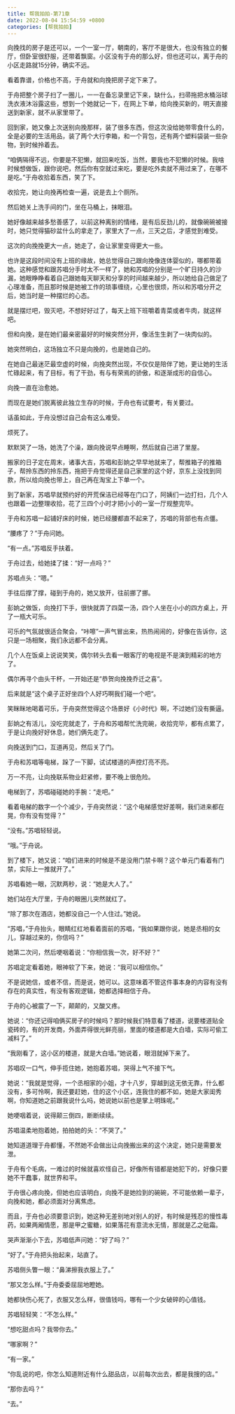 ```yaml
---
title: 帮我拍拍-第71章
date: 2022-08-04 15:54:59 +0800
categories: [帮我拍拍]
---
```


向挽找的房子是还可以，一个一室一厅，朝南的，客厅不是很大，也没有独立的餐厅，但卧室很舒服，还带着飘窗。小区没有于舟的那么好，但也还可以，离于舟的小区走路就15分钟，确实不远。

看着靠谱，价格也不高，于舟就和向挽把房子定下来了。

于舟把整个房子扫了一圈儿，一一在备忘录里记下来，缺什么，扫帚拖把水桶浴球洗衣液沐浴露这些，想到一个她就记一下，在网上下单，给向挽买新的，明天直接送到新家，就不从家里带了。

回到家，她又像上次送别向挽那样，装了很多东西，但这次没给她带零食什么的，全是必要的生活用品，装了两个大行李箱，和一个背包，还有两个塑料袋装一些杂物，到时候拎着去。

“咱俩隔得不远，你要是不犯懒，就回来吃饭，当然，要我也不犯懒的时候。我啥时候想做饭，跟你说吧，然后你有空就过来吃，要是吃外卖就不用过来了，在哪不是吃。”于舟收拾着东西，笑了下。

收拾完，她让向挽再检查一遍，说是去上个厕所。

然后她关上洗手间的门，坐在马桶上，抹眼泪。

她好像越来越多愁善感了，以前这种离别的情绪，是有后反劲儿的，就像碗碗被接时，她只觉得猫砂盆什么的拿走了，家里大了一点，三天之后，才感觉到难受。

这次的向挽挽更大一点，她走了，会让家里变得更大一些。

也许是这段时间没有上班的缘故，她总觉得自己跟向挽像连体婴似的，哪都带着她。这种感觉和跟苏唱分手时太不一样了，她和苏唱的分别是一个旷日持久的沙漏，她眼睁睁看着自己跟她每天聊天和分享的时间越来越少，所以她给自己做足了心理准备，而且那时候是她被工作的琐事缠绕，心里也很烦，所以和苏唱分开之后，她当时是一种摆烂的心态。

就是摆烂吧，毁灭吧，不想好好过了，每天上班下班嚼着青菜或者牛肉，就这样吧。

但和向挽，是在她们最亲密最好的时候突然分开，像活生生剥了一块肉似的。

她突然明白，这场独立不只是向挽的，也是她自己的。

在她自己最迷茫最空虚的时候，向挽突然出现，不仅仅是陪伴了她，更让她的生活忙碌起来，有了目标，有了干劲，有与有荣焉的骄傲，和逐渐成形的自信心。

向挽一直在治愈她。

而现在是她们脱离彼此独立生存的时候，于舟也有试要考，有关要过。

话虽如此，于舟没想过自己会有这么难受。

烦死了。

默默哭了一场，她洗了个澡，跟向挽说早点睡啊，然后就自己进了里屋。

搬家的日子定在周末，诸事大吉，苏唱和彭姠之早早地就来了，帮推箱子的推箱子，帮拎东西的拎东西，拖把于舟觉得还是自己家里的这个好，京东上没找到同款，所以给向挽也带上，自己再在淘宝上下单一个。

到了新家，苏唱早就预约好的开荒保洁已经等在门口了，阿姨们一边打扫，几个人也跟着一边整理收拾，花了三四个小时才把小小的一室一厅规整完毕。

于舟和苏唱一起铺好床的时候，她已经腰都直不起来了，苏唱的背部也有点僵。

“腰疼了？”于舟问她。

“有一点。”苏唱反手扶着。

于舟过去，给她揉了揉：“好一点吗？”

苏唱点头：“嗯。”

手往后撑了撑，碰到于舟的，她又放开，往前挪了挪。

彭姠之做饭，向挽打下手，很快就弄了四菜一汤，四个人坐在小小的四方桌上，开了一瓶大可乐。

可乐的气氛就很适合聚会，“咔嚓”一声气冒出来，热热闹闹的，好像在告诉你，这只是一场相聚，我们永远都不会分离。

几个人在饭桌上说说笑笑，偶尔转头去看一眼客厅的电视是不是演到精彩的地方了。

偶尔再寻个由头干杯，一开始还是“恭贺向挽挽乔迁之喜“。

后来就是“这个桌子正好坐四个人好巧啊我们碰一个吧“。

笑眯眯地喝着可乐，于舟突然觉得这个场景好《小时代》啊，不过她们没有撕逼。

彭姠之有活儿，没吃完就走了，于舟和苏唱帮忙洗完碗，收拾完毕，都有点累了，于是让向挽好好休息，她们俩先走了。

向挽送到门口，互道再见，然后关了门。

于舟和苏唱等电梯，跺了一下脚，试试楼道的声控灯亮不亮。

万一不亮，让向挽联系物业赶紧修，要不晚上很危险。

电梯到了，苏唱碰碰她的手腕：“走吧。”

看着电梯的数字一个个减少，于舟突然说：“这个电梯感觉好差啊，我们进来都在晃，你有没有觉得？”

“没有。”苏唱轻轻说。

“哦。”于舟说。

到了楼下，她又说：“咱们进来的时候是不是没用门禁卡啊？这个单元门看着有门禁，实际上一推就开了。”

苏唱看她一眼，沉默两秒，说：“她是大人了。”

她们站在大厅里，于舟的眼圈儿突然就红了。

“除了那次在酒店，她都没自己一个人住过。”她说。

“苏唱，”于舟抬头，眼睛红红地看着面前的苏唱，“我如果跟你说，她是丞相的女儿，穿越过来的，你信吗？”

她第二次问，然后哽咽着说：“你相信我一次，好不好？”

苏唱定定看着她，眼神软了下来，她说：“我可以相信你。”

不是说她信，或者不信，而是说，她可以。这意味着不管这件事本身的内容有没有存在的真实性，有没有客观逻辑，她都选择相信于舟。

于舟的心被震了一下，颠颠的，又酸又疼。

她说：“你还记得咱俩买房子的时候吗？那时候我们特意看了楼道，说要楼道贴全瓷砖的，有的开发商，外面弄得很光鲜亮丽，里面的楼道都是大白墙，实际可偷工减料了。”

“我刚看了，这小区的楼道，就是大白墙。”她说着，眼泪就掉下来了。

苏唱叹一口气，伸手揽住她，她抱着苏唱，哭得上气不接下气。

她说：“我就是觉得，一个丞相家的小姐，才十八岁，穿越到这无依无靠，什么都没有，多可怜啊，我还要赶她，住的这个小区，连我住的都不如，她是大家闺秀啊，你知道她之前跟我说什么吗，她说她以前也是掌上明珠呢。”

她哽咽着说，说得颠三倒四，断断续续。

苏唱温柔地抱着她，拍拍她的头：“不哭了。”

她知道道理于舟都懂，不然她不会做出让向挽搬出来的这个决定，她只是需要发泄。

于舟有个毛病，一难过的时候就喜欢怪自己，好像所有错都是她犯下的，好像只要她不干蠢事，就世界和平。

于舟很心疼向挽，但她也应该明白，向挽不是她捡到的碗碗，不可能依赖一辈子，向挽和她，都必须面对分离焦虑。

而且，于舟也必须要意识到，她这种无差别地对别人的好，有时候是残忍的慢性毒药，如果两厢情愿，那是甲之蜜糖，如果落花有意流水无情，那就是乙之砒霜。

哭声渐渐小下去，苏唱低声问她：“好了吗？”

“好了。”于舟把头抬起来，站直了。

苏唱侧头瞥一眼：“鼻涕擦我衣服上了。”

“那又怎么样。”于舟委委屈屈地瞪她。

她都快伤心死了，衣服又怎么样，很值钱吗，哪有一个少女破碎的心值钱。

苏唱轻轻笑：“不怎么样。”

“想吃甜点吗？我带你去。”

“哪家啊？”

“有一家。”

“你乱说的吧，你怎么知道附近有什么甜品店，以前每次出去，都是我搜的店。”

“那你去吗？”

“去。”

